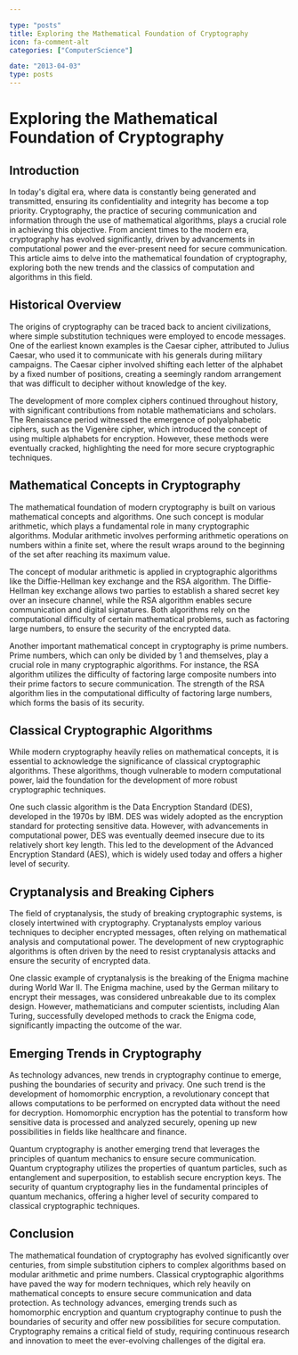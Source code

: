 ```yaml
---

type: "posts"
title: Exploring the Mathematical Foundation of Cryptography
icon: fa-comment-alt
categories: ["ComputerScience"]

date: "2013-04-03"
type: posts
---
```





# Exploring the Mathematical Foundation of Cryptography

## Introduction

In today's digital era, where data is constantly being generated and transmitted, ensuring its confidentiality and integrity has become a top priority. Cryptography, the practice of securing communication and information through the use of mathematical algorithms, plays a crucial role in achieving this objective. From ancient times to the modern era, cryptography has evolved significantly, driven by advancements in computational power and the ever-present need for secure communication. This article aims to delve into the mathematical foundation of cryptography, exploring both the new trends and the classics of computation and algorithms in this field.

## Historical Overview

The origins of cryptography can be traced back to ancient civilizations, where simple substitution techniques were employed to encode messages. One of the earliest known examples is the Caesar cipher, attributed to Julius Caesar, who used it to communicate with his generals during military campaigns. The Caesar cipher involved shifting each letter of the alphabet by a fixed number of positions, creating a seemingly random arrangement that was difficult to decipher without knowledge of the key.

The development of more complex ciphers continued throughout history, with significant contributions from notable mathematicians and scholars. The Renaissance period witnessed the emergence of polyalphabetic ciphers, such as the Vigenère cipher, which introduced the concept of using multiple alphabets for encryption. However, these methods were eventually cracked, highlighting the need for more secure cryptographic techniques.

## Mathematical Concepts in Cryptography

The mathematical foundation of modern cryptography is built on various mathematical concepts and algorithms. One such concept is modular arithmetic, which plays a fundamental role in many cryptographic algorithms. Modular arithmetic involves performing arithmetic operations on numbers within a finite set, where the result wraps around to the beginning of the set after reaching its maximum value.

The concept of modular arithmetic is applied in cryptographic algorithms like the Diffie-Hellman key exchange and the RSA algorithm. The Diffie-Hellman key exchange allows two parties to establish a shared secret key over an insecure channel, while the RSA algorithm enables secure communication and digital signatures. Both algorithms rely on the computational difficulty of certain mathematical problems, such as factoring large numbers, to ensure the security of the encrypted data.

Another important mathematical concept in cryptography is prime numbers. Prime numbers, which can only be divided by 1 and themselves, play a crucial role in many cryptographic algorithms. For instance, the RSA algorithm utilizes the difficulty of factoring large composite numbers into their prime factors to secure communication. The strength of the RSA algorithm lies in the computational difficulty of factoring large numbers, which forms the basis of its security.

## Classical Cryptographic Algorithms

While modern cryptography heavily relies on mathematical concepts, it is essential to acknowledge the significance of classical cryptographic algorithms. These algorithms, though vulnerable to modern computational power, laid the foundation for the development of more robust cryptographic techniques.

One such classic algorithm is the Data Encryption Standard (DES), developed in the 1970s by IBM. DES was widely adopted as the encryption standard for protecting sensitive data. However, with advancements in computational power, DES was eventually deemed insecure due to its relatively short key length. This led to the development of the Advanced Encryption Standard (AES), which is widely used today and offers a higher level of security.

## Cryptanalysis and Breaking Ciphers

The field of cryptanalysis, the study of breaking cryptographic systems, is closely intertwined with cryptography. Cryptanalysts employ various techniques to decipher encrypted messages, often relying on mathematical analysis and computational power. The development of new cryptographic algorithms is often driven by the need to resist cryptanalysis attacks and ensure the security of encrypted data.

One classic example of cryptanalysis is the breaking of the Enigma machine during World War II. The Enigma machine, used by the German military to encrypt their messages, was considered unbreakable due to its complex design. However, mathematicians and computer scientists, including Alan Turing, successfully developed methods to crack the Enigma code, significantly impacting the outcome of the war.

## Emerging Trends in Cryptography

As technology advances, new trends in cryptography continue to emerge, pushing the boundaries of security and privacy. One such trend is the development of homomorphic encryption, a revolutionary concept that allows computations to be performed on encrypted data without the need for decryption. Homomorphic encryption has the potential to transform how sensitive data is processed and analyzed securely, opening up new possibilities in fields like healthcare and finance.

Quantum cryptography is another emerging trend that leverages the principles of quantum mechanics to ensure secure communication. Quantum cryptography utilizes the properties of quantum particles, such as entanglement and superposition, to establish secure encryption keys. The security of quantum cryptography lies in the fundamental principles of quantum mechanics, offering a higher level of security compared to classical cryptographic techniques.

## Conclusion

The mathematical foundation of cryptography has evolved significantly over centuries, from simple substitution ciphers to complex algorithms based on modular arithmetic and prime numbers. Classical cryptographic algorithms have paved the way for modern techniques, which rely heavily on mathematical concepts to ensure secure communication and data protection. As technology advances, emerging trends such as homomorphic encryption and quantum cryptography continue to push the boundaries of security and offer new possibilities for secure computation. Cryptography remains a critical field of study, requiring continuous research and innovation to meet the ever-evolving challenges of the digital era.